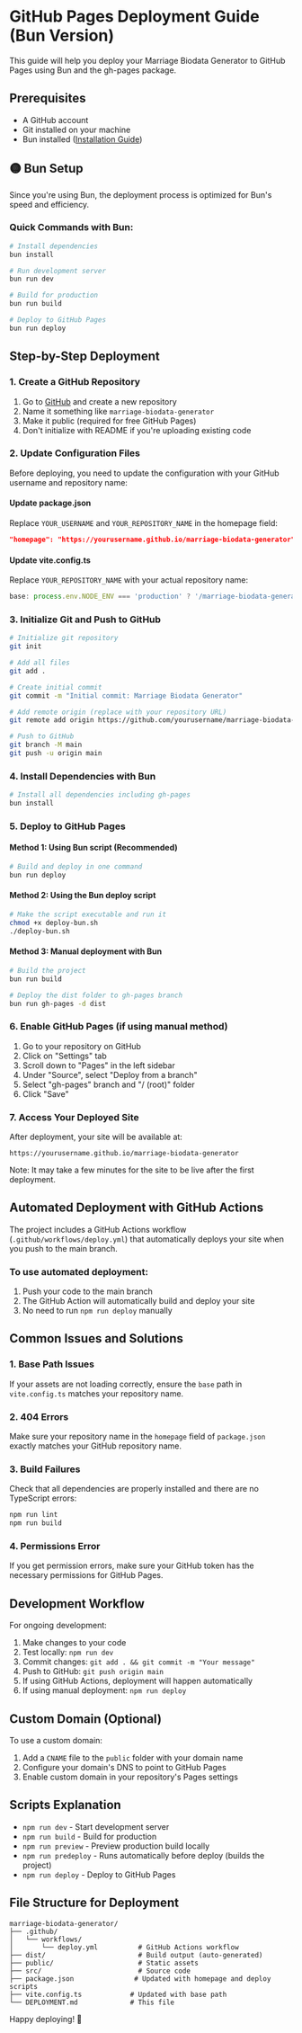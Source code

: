 # GitHub Pages Deployment Guide (Bun Version)

This guide will help you deploy your Marriage Biodata Generator to GitHub Pages using Bun and the gh-pages package.

## Prerequisites

- A GitHub account
- Git installed on your machine
- Bun installed ([Installation Guide](https://bun.sh/docs/installation))

## 🟡 **Bun Setup**

Since you're using Bun, the deployment process is optimized for Bun's speed and efficiency.

### Quick Commands with Bun:

```bash
# Install dependencies
bun install

# Run development server
bun run dev

# Build for production
bun run build

# Deploy to GitHub Pages
bun run deploy
```

## Step-by-Step Deployment

### 1. Create a GitHub Repository

1. Go to [GitHub](https://github.com) and create a new repository
2. Name it something like `marriage-biodata-generator`
3. Make it public (required for free GitHub Pages)
4. Don't initialize with README if you're uploading existing code

### 2. Update Configuration Files

Before deploying, you need to update the configuration with your GitHub username and repository name:

#### Update package.json

Replace `YOUR_USERNAME` and `YOUR_REPOSITORY_NAME` in the homepage field:

```json
"homepage": "https://yourusername.github.io/marriage-biodata-generator"
```

#### Update vite.config.ts

Replace `YOUR_REPOSITORY_NAME` with your actual repository name:

```typescript
base: process.env.NODE_ENV === 'production' ? '/marriage-biodata-generator/' : '/',
```

### 3. Initialize Git and Push to GitHub

```bash
# Initialize git repository
git init

# Add all files
git add .

# Create initial commit
git commit -m "Initial commit: Marriage Biodata Generator"

# Add remote origin (replace with your repository URL)
git remote add origin https://github.com/yourusername/marriage-biodata-generator.git

# Push to GitHub
git branch -M main
git push -u origin main
```

### 4. Install Dependencies with Bun

```bash
# Install all dependencies including gh-pages
bun install
```

### 5. Deploy to GitHub Pages

#### Method 1: Using Bun script (Recommended)

```bash
# Build and deploy in one command
bun run deploy
```

#### Method 2: Using the Bun deploy script

```bash
# Make the script executable and run it
chmod +x deploy-bun.sh
./deploy-bun.sh
```

#### Method 3: Manual deployment with Bun

```bash
# Build the project
bun run build

# Deploy the dist folder to gh-pages branch
bun run gh-pages -d dist
```

### 6. Enable GitHub Pages (if using manual method)

1. Go to your repository on GitHub
2. Click on "Settings" tab
3. Scroll down to "Pages" in the left sidebar
4. Under "Source", select "Deploy from a branch"
5. Select "gh-pages" branch and "/ (root)" folder
6. Click "Save"

### 7. Access Your Deployed Site

After deployment, your site will be available at:

```
https://yourusername.github.io/marriage-biodata-generator
```

Note: It may take a few minutes for the site to be live after the first deployment.

## Automated Deployment with GitHub Actions

The project includes a GitHub Actions workflow (`.github/workflows/deploy.yml`) that automatically deploys your site when you push to the main branch.

### To use automated deployment:

1. Push your code to the main branch
2. The GitHub Action will automatically build and deploy your site
3. No need to run `npm run deploy` manually

## Common Issues and Solutions

### 1. Base Path Issues

If your assets are not loading correctly, ensure the `base` path in `vite.config.ts` matches your repository name.

### 2. 404 Errors

Make sure your repository name in the `homepage` field of `package.json` exactly matches your GitHub repository name.

### 3. Build Failures

Check that all dependencies are properly installed and there are no TypeScript errors:

```bash
npm run lint
npm run build
```

### 4. Permissions Error

If you get permission errors, make sure your GitHub token has the necessary permissions for GitHub Pages.

## Development Workflow

For ongoing development:

1. Make changes to your code
2. Test locally: `npm run dev`
3. Commit changes: `git add . && git commit -m "Your message"`
4. Push to GitHub: `git push origin main`
5. If using GitHub Actions, deployment will happen automatically
6. If using manual deployment: `npm run deploy`

## Custom Domain (Optional)

To use a custom domain:

1. Add a `CNAME` file to the `public` folder with your domain name
2. Configure your domain's DNS to point to GitHub Pages
3. Enable custom domain in your repository's Pages settings

## Scripts Explanation

- `npm run dev` - Start development server
- `npm run build` - Build for production
- `npm run preview` - Preview production build locally
- `npm run predeploy` - Runs automatically before deploy (builds the project)
- `npm run deploy` - Deploy to GitHub Pages

## File Structure for Deployment

```
marriage-biodata-generator/
├── .github/
│   └── workflows/
│       └── deploy.yml          # GitHub Actions workflow
├── dist/                       # Build output (auto-generated)
├── public/                     # Static assets
├── src/                        # Source code
├── package.json               # Updated with homepage and deploy scripts
├── vite.config.ts            # Updated with base path
└── DEPLOYMENT.md             # This file
```

Happy deploying! 🚀
